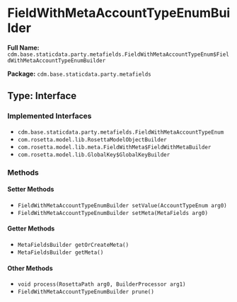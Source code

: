 # FieldWithMetaAccountTypeEnumBuilder

**Full Name:** `cdm.base.staticdata.party.metafields.FieldWithMetaAccountTypeEnum$FieldWithMetaAccountTypeEnumBuilder`

**Package:** `cdm.base.staticdata.party.metafields`

## Type: Interface

### Implemented Interfaces

- `cdm.base.staticdata.party.metafields.FieldWithMetaAccountTypeEnum`
- `com.rosetta.model.lib.RosettaModelObjectBuilder`
- `com.rosetta.model.lib.meta.FieldWithMeta$FieldWithMetaBuilder`
- `com.rosetta.model.lib.GlobalKey$GlobalKeyBuilder`

### Methods

#### Setter Methods

- `FieldWithMetaAccountTypeEnumBuilder setValue(AccountTypeEnum arg0)`
- `FieldWithMetaAccountTypeEnumBuilder setMeta(MetaFields arg0)`

#### Getter Methods

- `MetaFieldsBuilder getOrCreateMeta()`
- `MetaFieldsBuilder getMeta()`

#### Other Methods

- `void process(RosettaPath arg0, BuilderProcessor arg1)`
- `FieldWithMetaAccountTypeEnumBuilder prune()`

